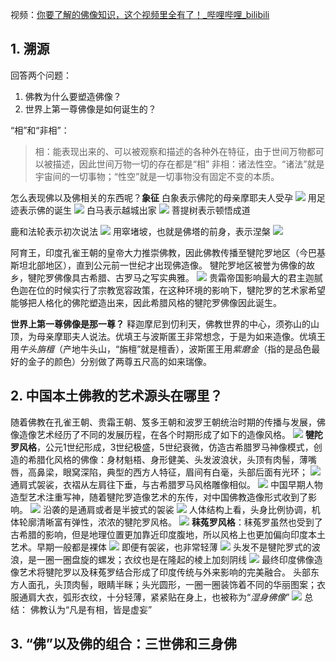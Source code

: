 
视频：[你要了解的佛像知识，这个视频里全有了！\_哔哩哔哩\_bilibili](https://www.bilibili.com/video/BV1nADEYHEx3)

## 1. 溯源

回答两个问题：
1. 佛教为什么要塑造佛像？
2. 世界上第一尊佛像是如何诞生的？

“相”和“非相”：
> 相：能表现出来的、可以被观察和描述的各种外在特征，由于世间万物都可以被描述，因此世间万物一切的存在都是“相”
> 非相：诸法性空。“诸法”就是宇宙间的一切事物；“性空”就是一切事物没有固定不变的本质。


怎么表现佛以及佛相关的东西呢？**象征**
白象表示佛陀的母亲摩耶夫人受孕
![](misc/attachments/5b73df0e4c9b8e058bd68487c9bdfc92_MD5.jpeg)
用足迹表示佛的诞生
![](misc/attachments/c20233cc03356d3329fc6721fe2179bf_MD5.jpeg)
白马表示越城出家
![](misc/attachments/0095cd62b670d956e6a23eca2e71f961_MD5.jpeg)
菩提树表示顿悟成道

鹿和法轮表示初次说法
![](misc/attachments/81342c00096c804d60f04893e3062fa8_MD5.jpeg)
用窣堵坡，也就是佛塔的前身，表示涅槃
![](misc/attachments/a173c39c07ce97faafd9470b35a15cdb_MD5.jpeg)

阿育王，印度孔雀王朝的皇帝大力推崇佛教，因此佛教传播至犍陀罗地区（今巴基斯坦北部地区），直到公元前一世纪才出现佛造像。
犍陀罗地区被誉为佛像的故乡，犍陀罗佛像具古希腊、古罗马之写实典雅。
![](misc/attachments/9bca832728f976cd17ba32dad91c59ad_MD5.jpeg)
贵霜帝国影响最大的君主迦腻色迦在位的时候实行了宗教宽容政策，在这种环境的影响下，犍陀罗的艺术家希望能够把人格化的佛陀塑造出来，因此希腊风格的犍陀罗佛像因此诞生。

**世界上第一尊佛像是那一尊？**
释迦摩尼到忉利天，佛教世界的中心，须弥山的山顶，为母亲摩耶夫人说法。优填王与波斯匿王非常想念，于是为如来造像。优填王用*牛头旃檀*（产地牛头山，“旃檀”就是檀香），波斯匿王用*紫磨金*（指的是品色最好的金子的颜色）分别做了两尊五尺高的如来瑞像。

## 2. 中国本土佛教的艺术源头在哪里？
随着佛教在孔雀王朝、贵霜王朝、笈多王朝和波罗王朝统治时期的传播与发展，佛像造像艺术经历了不同的发展历程，在各个时期形成了如下的造像风格。
![](misc/attachments/d537b8a3903c8c3b3bf58939ad156035_MD5.jpeg)
**犍陀罗风格**，公元1世纪形成，3世纪极盛，5世纪衰微，仿造古希腊罗马神像模式，创造的希腊化风格的佛像：身材魁梧、身形健美、头发波浪状，头顶有肉髻，薄嘴唇，高鼻梁，眼窝深陷，典型的西方人特征，眉间有白毫，头部后面有光环；
![](misc/attachments/37536f1a17b75ea6d585c2f569f7b2fc_MD5.jpeg)
通肩式袈裟，衣褶从左肩往下垂，与古希腊罗马风格雕像相似。
![](misc/attachments/12a6393ff793ece37d93a8e7d06f94e7_MD5.jpeg)
中国早期人物造型艺术注重写神，随着犍陀罗造像艺术的东传，对中国佛教造像形式收到了影响。
![](misc/attachments/751db6fbf29eb6a4e1f65424da9dd49e_MD5.jpeg)
沿袭的是通肩或者是半披式的袈裟
![](misc/attachments/e8ae45fe8fb98420e95bc2e530b2678b_MD5.jpeg)
人体结构上看，头身比例协调，机体轮廓清晰富有弹性，浓浓的犍陀罗风格。
![](misc/attachments/4cca8f3598097e8b966ee165f45caabc_MD5.jpeg)
**秣菟罗风格**：秣菟罗虽然也受到了古希腊的影响，但是地理位置更加靠近印度腹地，所以风格上也更加偏向印度本土艺术。早期一般都是裸体
![](misc/attachments/dc0585f54b9fcab4f5b66c9f21b8a526_MD5.jpeg)
即便有袈裟，也非常轻薄
![](misc/attachments/00b237f2aa537a3d764815689e40be0a_MD5.jpeg)
头发不是犍陀罗式的波浪，是一圈一圈盘旋的螺发；衣纹也是在隆起的棱上加刻阴线
![](misc/attachments/84727ac2f249fcd8e1d2feebbed389e7_MD5.jpeg)
最终印度佛像造像艺术将犍陀罗以及秣菟罗结合形成了印度传统与外来影响的完美融合。
头部东方人面孔，头顶肉髻，眼睛半眯；头光圆形，一圈一圈装饰着不同的华丽图案；衣服通肩大衣，弧形衣纹，十分轻薄，紧紧贴在身上，也被称为“*湿身佛像*”
![](misc/attachments/cd13e28f49fca9caaf6b340b1c80e5a7_MD5.jpeg)
总结：
佛教认为“凡是有相，皆是虚妄”

## 3. “佛”以及佛的组合：三世佛和三身佛









